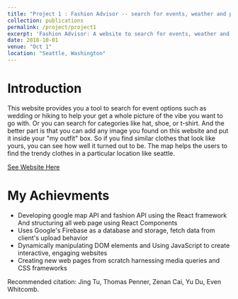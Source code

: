 ```yaml
---
title: "Project 1 : Fashion Advisor -- search for events, weather and popularity options"
collection: publications
permalink: /project/project1
excerpt: 'Fashion Advisor: A website to search for events, weather and popularity options.'
date: 2018-10-01
venue: "Oct 1"
location: "Seattle, Washington"
---
```

Introduction
======
This website provides you a tool to search for event options such as wedding or hiking to help your get a whole picture of the vibe you want to go with. Or you can search for categories like hat, shoe, or t-shirt. And the better part is that you can add any image you found on this website and put it inside your "my outfit" box. So if you find similar clothes that look like yours, you can see how well it turned out to be. The map helps the users to find the trendy clothes in a particular location like seattle.

[See Website Here](https://info340a-au18.github.io/project-duy29)

My Achievments
======
* Developing google map API and fashion API using the React framework And structuring all web page using React Components
*	Uses Google's Firebase as a database and storage, fetch data from client's upload behavior
*	Dynamically manipulating DOM elements and Using JavaScript to create interactive, engaging websites
*	Creating new web pages from scratch harnessing media queries and CSS frameworks


Recommended citation: Jing Tu, Thomas Penner, Zenan Cai, Yu Du, Even Whitcomb.
